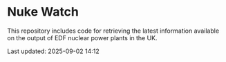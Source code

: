 # Nuke Watch

This repository includes code for retrieving the latest information available on the output of EDF nuclear power plants in the UK.

Last updated: 2025-09-02 14:12